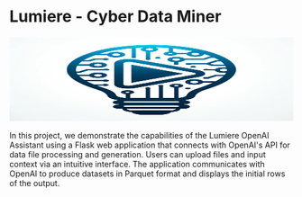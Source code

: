 # Lumiere - Cyber Data Miner

<img src="0473b9d2-1fb6-4418-a438-5b1162143474.png" alt="Banner" style="width: 100%; height: auto; max-height: 150px;">


In this project, we demonstrate the capabilities of the Lumiere OpenAI Assistant using a Flask web application that connects with OpenAI's API for data file processing and generation. Users can upload files and input context via an intuitive interface. The application communicates with OpenAI to produce datasets in Parquet format and displays the initial rows of the output.